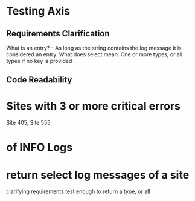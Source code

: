 # Testing Axis
## Requirements Clarification 
What is an entry? - As long as the string contains the log message it is considered an entry.
What does select mean: One or more types, or all types if no key is provided

## Code Readability



# Sites with 3 or more critical errors
Site 405, Site 555

# of INFO Logs

# return select log messages of a site
clarifying requirements test
enough to return a type, or all
